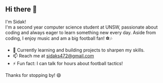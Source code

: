 ## Hi there 👋

I'm Sidak!  
I'm a second year computer science student at UNSW, passionate about coding and always eager to learn something new every day. Aside from coding, I enjoy music and am a big football fan! ⚽🎶

- 🌱 Currently learning and building projects to sharpen my skills.
- 📫 Reach me at sidaks472@gmail.com
- ⚡ Fun fact: I can talk for hours about football tactics!


Thanks for stopping by! 😄

